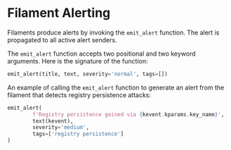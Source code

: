 # Filament Alerting

Filaments produce alerts by invoking the `emit_alert` function. The alert is propagated to all active alert senders.

The `emit_alert` function accepts two positional and two keyword arguments. Here is the signature of the function:

```python
emit_alert(title, text, severity='normal', tags=[])
```

An example of calling the `emit_alert` function to generate an alert from the filament that detects registry persistence attacks:

```python
emit_alert(
        f'Registry persistence gained via {kevent.kparams.key_name}',
        text(kevent),
        severity='medium',
        tags=['registry persistence']
)
```
